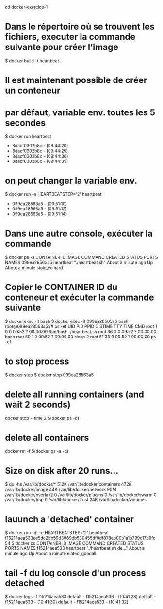 
cd docker-exercice-1

# Dans le répertoire où se trouvent les fichiers, executer la commande suivante pour créer l’image

$ docker build -t heartbeat .

# Il est maintenant possible de créer un conteneur

# par dêfaut, variable env. toutes les 5 secondes
$ docker run heartbeat
- 8dacf0302b8c - (09:44:20)
- 8dacf0302b8c - (09:44:25)
- 8dacf0302b8c - (09:44:30)
- 8dacf0302b8c - (09:44:35)

# on peut changer la variable env.
$ docker run -e HEARTBEATSTEP='2' heartbeat
- 099ea28563a5 - (09:51:10)
- 099ea28563a5 - (09:51:12)
- 099ea28563a5 - (09:51:14)

# Dans une autre console, exécuter la commande
$ docker ps -a
CONTAINER ID        IMAGE               COMMAND             CREATED              STATUS              PORTS               NAMES
099ea28563a5        heartbeat           "./heartbeat.sh"    About a minute ago   Up About a minute                       stoic_volhard

# Copier le CONTAINER ID du conteneur et exécuter la commande suivante

$ docker exec -it <CONTAINER ID> bash
$ docker exec -it 099ea28563a5 bash
root@099ea28563a5:/# ps -ef
UID         PID   PPID  C STIME TTY          TIME CMD
root          1      0  0 09:52 ?        00:00:00 /bin/bash ./heartbeat.sh
root         36      0  0 09:52 ?        00:00:00 bash
root         50      1  0 09:52 ?        00:00:00 sleep 2
root         51     36  0 09:52 ?        00:00:00 ps -ef

# to stop process
$ docker stop <CONTAINER ID>
$ docker stop 099ea28563a5

# delete all running containers (and wait 2 seconds)
docker stop --time 2 $(docker ps -q)

# delete all containers
docker rm -f $(docker ps -a -q)

# Size on disk after 20 runs...
$ du -hs /var/lib/docker/*
512K	/var/lib/docker/containers
472K	/var/lib/docker/image
44K	/var/lib/docker/network
90M	/var/lib/docker/overlay2
0	/var/lib/docker/plugins
0	/var/lib/docker/swarm
0	/var/lib/docker/tmp
0	/var/lib/docker/trust
24K	/var/lib/docker/volumes


# lauunch a 'detached' container
$ docker run -dt -e HEARTBEATSTEP='2' heartbeat
f15214aea533ee5dc2bb59d3069db530455df0df878eb00b1a1b799c17b9fd54
$ docker ps
CONTAINER ID        IMAGE               COMMAND                  CREATED              STATUS              PORTS               NAMES
f15214aea533        heartbeat           "./heartbeat.sh de..."   About a minute ago   Up About a minute                       elated_goodall
# tail -f du log console d'un process detached
$ docker logs -f f15214aea533
 default - f15214aea533 - (10:41:28)
 default - f15214aea533 - (10:41:30)
 default - f15214aea533 - (10:41:32)
